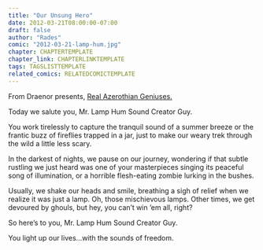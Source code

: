 ```yaml
---
title: "Our Unsung Hero"
date: 2012-03-21T08:00:00-07:00
draft: false
author: "Rades"
comic: "2012-03-21-lamp-hum.jpg"
chapter: CHAPTERTEMPLATE
chapter_link: CHAPTERLINKTEMPLATE
tags: TAGSLISTTEMPLATE
related_comics: RELATEDCOMICTEMPLATE
---
```


From Draenor presents, [Real Azerothian Geniuses.](http://www.youtube.com/watch?v=WCxMBgPF7rc)


Today we salute you, Mr. Lamp Hum Sound Creator Guy.


You work tirelessly to capture the tranquil sound of a summer breeze or the frantic buzz of fireflies trapped in a jar, just to make our weary trek through the wild a little less scary.


In the darkest of nights, we pause on our journey, wondering if that subtle rustling we just heard was one of your masterpieces singing its peaceful song of illumination, or a horrible flesh-eating zombie lurking in the bushes. 


Usually, we shake our heads and smile, breathing a sigh of relief when we realize it was just a lamp. Oh, those mischievous lamps. Other times, we get devoured by ghouls, but hey, you can’t win ’em all, right?


So here’s to you, Mr. Lamp Hum Sound Creator Guy.


You light up our lives…with the sounds of freedom.

